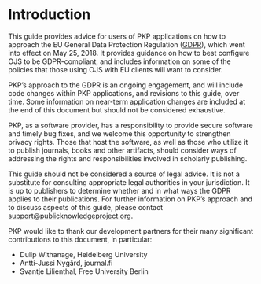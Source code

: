 # Introduction

This guide provides advice for users of PKP applications on how to approach the EU General Data Protection Regulation ([GDPR](https://www.eugdpr.org/)), which went into effect on May 25, 2018. It provides guidance on how to best configure OJS to be GDPR-compliant, and includes information on some of the policies that those using OJS with EU clients will want to consider. 

PKP’s approach to the GDPR is an ongoing engagement, and will include code changes within PKP applications, and revisions to this guide, over time. Some information on near-term application changes are included at the end of this document but should not be considered exhaustive. 

PKP, as a software provider, has a responsibility to provide secure software and timely bug fixes, and we welcome this opportunity to strengthen privacy rights. Those that host the software, as well as those who utilize it to publish journals, books and other artifacts, should consider ways of addressing the rights and responsibilities involved in scholarly publishing. 

This guide should not be considered a source of legal advice. It is not a substitute for consulting appropriate legal authorities in your jurisdiction. It is up to publishers to determine whether and in what ways the GDPR applies to their publications. For further information on PKP’s approach and to discuss aspects of this guide, please contact <support@publicknowledgeproject.org>. 

PKP would like to thank our development partners for their many significant contributions to this document, in particular:

* Dulip Withanage, Heidelberg University
* Antti-Jussi Nygård, journal.fi 
* Svantje Lilienthal, Free University Berlin
